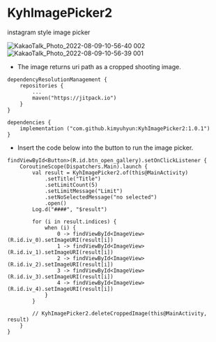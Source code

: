 # KyhImagePicker2
instagram style image picker

![KakaoTalk_Photo_2022-08-09-10-56-40 002](https://user-images.githubusercontent.com/29136588/183547138-8cf9168c-7a13-451e-9a01-cdf043447be0.jpeg)
![KakaoTalk_Photo_2022-08-09-10-56-39 001](https://user-images.githubusercontent.com/29136588/183547144-9315d0d7-8f1d-4e33-a916-12e915e20bed.jpeg)

- The image returns uri path as a cropped shooting image.

```
dependencyResolutionManagement {
    repositories {
        ...
        maven("https://jitpack.io")
    }
}
```

```
dependencies {
    implementation ("com.github.kimyuhyun:KyhImagePicker2:1.0.1")
}
```


- Insert the code below into the button to run the image picker.
```
findViewById<Button>(R.id.btn_open_gallery).setOnClickListener {
    CoroutineScope(Dispatchers.Main).launch {
        val result = KyhImagePicker2.of(this@MainActivity)
            .setTitle("Title")
            .setLimitCount(5)
            .setLimitMessage("Limit")
            .setNoSelectedMessage("no selected")
            .open()
        Log.d("####", "$result")

        for (i in result.indices) {
            when (i) {
                0 -> findViewById<ImageView>(R.id.iv_0).setImageURI(result[i])
                1 -> findViewById<ImageView>(R.id.iv_1).setImageURI(result[i])
                2 -> findViewById<ImageView>(R.id.iv_2).setImageURI(result[i])
                3 -> findViewById<ImageView>(R.id.iv_3).setImageURI(result[i])
                4 -> findViewById<ImageView>(R.id.iv_4).setImageURI(result[i])
            }
        }

        // KyhImagePicker2.deleteCroppedImage(this@MainActivity, result)
    }
}
```


